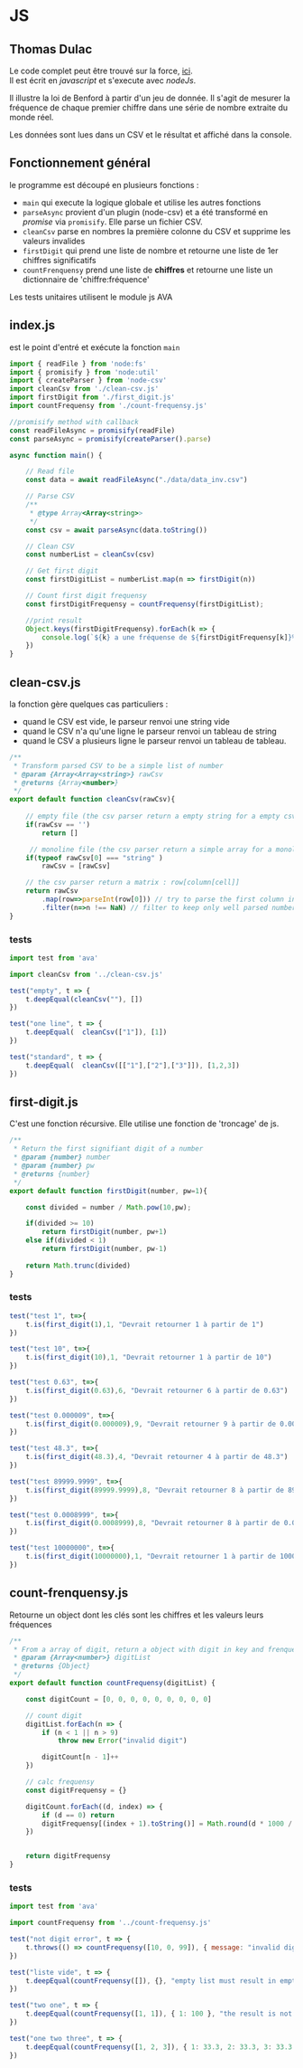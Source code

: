 # JS
Thomas Dulac
---
Le code complet peut être trouvé sur la force, [ici](https://forge.iut-larochelle.fr/tdulac/Benford_js).  
Il est écrit en *javascript* et s'execute avec *nodeJs*. 

Il illustre la loi de Benford à partir d'un jeu de donnée.
Il s'agit de mesurer la fréquence de chaque premier chiffre dans une série de nombre extraite du monde réel.

Les données sont lues dans un CSV et le résultat et affiché dans la console.


## Fonctionnement général

le programme est découpé en plusieurs fonctions : 
- `main` qui execute la logique globale et utilise les autres fonctions
- `parseAsync` provient d'un plugin (node-csv) et a été transformé en *promise* via `promisify`. Elle parse un fichier CSV.
- `cleanCsv` parse en nombres la première colonne du CSV et supprime les valeurs invalides
- `firstDigit` qui prend une liste de nombre et retourne une liste de 1er chiffres significatifs
- `countFrenquensy` prend une liste de **chiffres** et retourne une liste un dictionnaire de 'chiffre:fréquence'

Les tests unitaires utilisent le module js AVA

## index.js

est le point d'entré et exécute la fonction `main`
```javascript
import { readFile } from 'node:fs'
import { promisify } from 'node:util'
import { createParser } from 'node-csv'
import cleanCsv from './clean-csv.js'
import firstDigit from './first_digit.js'
import countFrequensy from './count-frequensy.js'

//promisify method with callback
const readFileAsync = promisify(readFile)
const parseAsync = promisify(createParser().parse)

async function main() {

    // Read file
    const data = await readFileAsync("./data/data_inv.csv")

    // Parse CSV
    /**
     * @type Array<Array<string>> 
     */
    const csv = await parseAsync(data.toString())

    // Clean CSV
    const numberList = cleanCsv(csv)

    // Get first digit
    const firstDigitList = numberList.map(n => firstDigit(n))

    // Count first digit frequensy
    const firstDigitFrequensy = countFrequensy(firstDigitList);

    //print result
    Object.keys(firstDigitFrequensy).forEach(k => {
        console.log(`${k} a une fréquense de ${firstDigitFrequensy[k]}%`)
    })
}

```

## clean-csv.js
la fonction gère quelques cas particuliers : 
- quand le CSV est vide, le parseur renvoi une string vide
- quand le CSV n'a qu'une ligne le parseur renvoi un tableau de string
- quand le CSV a plusieurs ligne le parseur renvoi un tableau de tableau.


```javascript
/**
 * Transform parsed CSV to be a simple list of number
 * @param {Array<Array<string>} rawCsv 
 * @returns {Array<number>}
 */
export default function cleanCsv(rawCsv){
     
    // empty file (the csv parser return a empty string for a empty csv file)
    if(rawCsv == '') 
        return []

     // monoline file (the csv parser return a simple array for a monoline csv file)
    if(typeof rawCsv[0] === "string" )
        rawCsv = [rawCsv]

    // the csv parser return a matrix : row[column[cell]]
    return rawCsv
        .map(row=>parseInt(row[0])) // try to parse the first column in number
        .filter(n=>n !== NaN) // filter to keep only well parsed number
}
```

### tests

```javascript
import test from 'ava'

import cleanCsv from '../clean-csv.js'

test("empty", t => {
    t.deepEqual(cleanCsv(""), [])
})

test("one line", t => {
    t.deepEqual(  cleanCsv(["1"]), [1])
})

test("standard", t => {
    t.deepEqual(  cleanCsv([["1"],["2"],["3"]]), [1,2,3])
})
```

## first-digit.js
C'est une fonction récursive.
Elle utilise une fonction de 'troncage' de js.

```javascript
/**
 * Return the first signifiant digit of a number 
 * @param {number} number 
 * @param {number} pw 
 * @returns {number} 
 */
export default function firstDigit(number, pw=1){

    const divided = number / Math.pow(10,pw);

    if(divided >= 10)
        return firstDigit(number, pw+1)
    else if(divided < 1)
        return firstDigit(number, pw-1)
    
    return Math.trunc(divided)
}
```
### tests

```javascript
test("test 1", t=>{
    t.is(first_digit(1),1, "Devrait retourner 1 à partir de 1")
})

test("test 10", t=>{
    t.is(first_digit(10),1, "Devrait retourner 1 à partir de 10")
})

test("test 0.63", t=>{
    t.is(first_digit(0.63),6, "Devrait retourner 6 à partir de 0.63")
})

test("test 0.000009", t=>{
    t.is(first_digit(0.000009),9, "Devrait retourner 9 à partir de 0.000009")
})

test("test 48.3", t=>{
    t.is(first_digit(48.3),4, "Devrait retourner 4 à partir de 48.3")
})

test("test 89999.9999", t=>{
    t.is(first_digit(89999.9999),8, "Devrait retourner 8 à partir de 89999.9999")
})

test("test 0.0008999", t=>{
    t.is(first_digit(0.0008999),8, "Devrait retourner 8 à partir de 0.0008999")
})

test("test 10000000", t=>{
    t.is(first_digit(10000000),1, "Devrait retourner 1 à partir de 10000000")
})
```

## count-frenquensy.js
Retourne un object dont les clés sont les chiffres et les valeurs leurs fréquences

```javascript
/**
 * From a array of digit, return a object with digit in key and frenquensy in value
 * @param {Array<number>} digitList 
 * @returns {Object}
 */
export default function countFrequensy(digitList) {

    const digitCount = [0, 0, 0, 0, 0, 0, 0, 0, 0]

    // count digit
    digitList.forEach(n => {
        if (n < 1 || n > 9)
            throw new Error("invalid digit")

        digitCount[n - 1]++
    })

    // calc frequensy
    const digitFrequensy = {}

    digitCount.forEach((d, index) => {
        if (d == 0) return
        digitFrequensy[(index + 1).toString()] = Math.round(d * 1000 / digitList.length) / 10
    })


    return digitFrequensy
}
```
### tests

```javascript
import test from 'ava'

import countFrequensy from '../count-frequensy.js'

test("not digit error", t => {
    t.throws(() => countFrequensy([10, 0, 99]), { message: "invalid digit" }, "must throw error if number is not 0<x<10")
})

test("liste vide", t => {
    t.deepEqual(countFrequensy([]), {}, "empty list must result in empty object")
})

test("two one", t => {
    t.deepEqual(countFrequensy([1, 1]), { 1: 100 }, "the result is not correct")
})

test("one two three", t => {
    t.deepEqual(countFrequensy([1, 2, 3]), { 1: 33.3, 2: 33.3, 3: 33.3 }, "the result is not correct")
})
```


